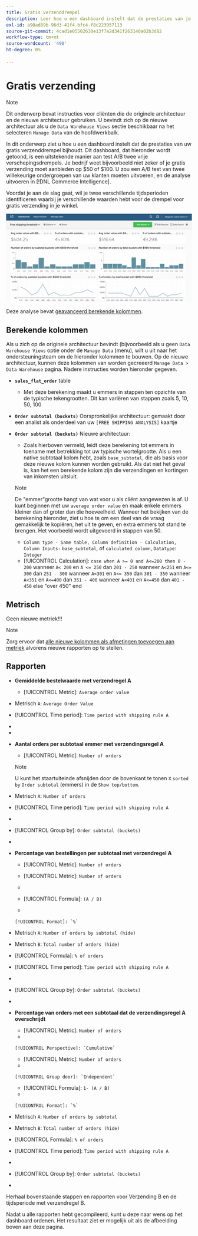 ```yaml
---
title: Gratis verzenddrempel
description: Leer hoe u een dashboard instelt dat de prestaties van je gratis verzenddrempel bijhoudt.
exl-id: a90ad89b-96d3-41f4-bfc4-f8c223957113
source-git-commit: 4cad1e05502630e13f7a2d341f263140a02b3d82
workflow-type: tm+mt
source-wordcount: '490'
ht-degree: 0%

---
```


# Gratis verzending

>[!NOTE]
>
>Dit onderwerp bevat instructies voor cliënten die de originele architectuur en de nieuwe architectuur gebruiken. U bevindt zich op de nieuwe architectuur als u de `Data Warehouse Views` sectie beschikbaar na het selecteren `Manage Data` van de hoofdwerkbalk.

In dit onderwerp ziet u hoe u een dashboard instelt dat de prestaties van uw gratis verzenddrempel bijhoudt. Dit dashboard, dat hieronder wordt getoond, is een uitstekende manier aan test A/B twee vrije verschepingsdrempels. Je bedrijf weet bijvoorbeeld niet zeker of je gratis verzending moet aanbieden op $50 of $100. U zou een A/B test van twee willekeurige ondergroepen van uw klanten moeten uitvoeren, en de analyse uitvoeren in [!DNL Commerce Intelligence].

Voordat je aan de slag gaat, wil je twee verschillende tijdsperioden identificeren waarbij je verschillende waarden hebt voor de drempel voor gratis verzending in je winkel.

![](../../assets/free_shipping_threshold.png)

Deze analyse bevat [geavanceerd berekende kolommen](../data-warehouse-mgr/adv-calc-columns.md).

## Berekende kolommen

Als u zich op de originele architectuur bevindt (bijvoorbeeld als u geen `Data Warehouse Views` optie onder de `Manage Data` (menu), wilt u uit naar het ondersteuningsteam om de hieronder kolommen te bouwen. Op de nieuwe architectuur, kunnen deze kolommen van worden gecreeerd `Manage Data > Data Warehouse` pagina. Nadere instructies worden hieronder gegeven.

* **`sales_flat_order`** table
   * Met deze berekening maakt u emmers in stappen ten opzichte van de typische tekengrootten. Dit kan variëren van stappen zoals 5, 10, 50, 100

* **`Order subtotal (buckets)`** Oorspronkelijke architectuur: gemaakt door een analist als onderdeel van uw `[FREE SHIPPING ANALYSIS]` kaartje
* **`Order subtotal (buckets)`** Nieuwe architectuur:
   * Zoals hierboven vermeld, leidt deze berekening tot emmers in toename met betrekking tot uw typische wortelgrootte. Als u een native subtotaal kolom hebt, zoals `base_subtotal`, die als basis voor deze nieuwe kolom kunnen worden gebruikt. Als dat niet het geval is, kan het een berekende kolom zijn die verzendingen en kortingen van inkomsten uitsluit.
   >[!NOTE]
   >
   >De &quot;emmer&quot;grootte hangt van wat voor u als cliënt aangewezen is af. U kunt beginnen met uw `average order value` en maak enkele emmers kleiner dan of groter dan die hoeveelheid. Wanneer het bekijken van de berekening hieronder, ziet u hoe te om een deel van de vraag gemakkelijk te kopiëren, het uit te geven, en extra emmers tot stand te brengen. Het voorbeeld wordt uitgevoerd in stappen van 50.

   * `Column type - Same table, Column definition - Calculation, Column Inputs-` `base_subtotal`, of `calculated column`, `Datatype`: `Integer`
   * [!UICONTROL Calculation]: `case when A >= 0 and A<=200 then 0 - 200`
wanneer `A< 200` en `A <= 250` dan `201 - 250`
wanneer `A<251` en `A<= 300` dan `251 - 300`
wanneer `A<301` en `A<= 350` dan `301 - 350`
wanneer `A<351` en `A<=400` dan `351 - 400`
wanneer `A<401` en `A<=450` dan `401 - 450`
else &quot;over 450&quot; end



## Metrisch

Geen nieuwe metriek!!!

>[!NOTE]
>
>Zorg ervoor dat [alle nieuwe kolommen als afmetingen toevoegen aan metriek](../data-warehouse-mgr/manage-data-dimensions-metrics.md) alvorens nieuwe rapporten op te stellen.

## Rapporten

* **Gemiddelde bestelwaarde met verzendregel A**
   * [!UICONTROL Metric]: `Average order value`

* Metrisch `A`: `Average Order Value`
* [!UICONTROL Time period]: `Time period with shipping rule A`
* 
   [!UICONTROL Interval]: `None`
* 

   [!UICONTROL Chart Type]: `Scalar`

* **Aantal orders per subtotaal emmer met verzendingsregel A**
   * [!UICONTROL Metric]: `Number of orders`

   >[!NOTE]
   >
   >U kunt het staartuiteinde afsnijden door de bovenkant te tonen `X` `sorted by` `Order subtotal` (emmers) in de `Show top/bottom`.

* Metrisch `A`: `Number of orders`
* [!UICONTROL Time period]: `Time period with shipping rule A`
* 
   [!UICONTROL Interval]: `None`
* [!UICONTROL Group by]: `Order subtotal (buckets)`
* 

   [!UICONTROL Chart Type]: `Column`

* **Percentage van bestellingen per subtotaal met verzendregel A**
   * [!UICONTROL Metric]: `Number of orders`

   * [!UICONTROL Metric]: `Number of orders`
   * 
      [!UICONTROL Group door]: `Independent`
   * [!UICONTROL Formula]: `(A / B)`
   * 

      [!UICONTROL Format]: `%`

* Metrisch `A`: `Number of orders by subtotal (hide)`
* Metrisch `B`: `Total number of orders (hide)`
* [!UICONTROL Formula]: `% of orders`
* [!UICONTROL Time period]: `Time period with shipping rule A`
* 
   [!UICONTROL Interval]: `None`
* [!UICONTROL Group by]: `Order subtotal (buckets)`
* 

   [!UICONTROL Chart Type]: `Line`

* **Percentage van orders met een subtotaal dat de verzendingsregel A overschrijdt**
   * [!UICONTROL Metric]: `Number of orders`
   * 

      [!UICONTROL Perspective]: `Cumulative`

   * [!UICONTROL Metric]: `Number of orders`
   * 

      [!UICONTROL Group door]: `Independent`

   * [!UICONTROL Formula]: `1- (A / B)`
   * 

      [!UICONTROL Format]: `%`

* Metrisch `A`: `Number of orders by subtotal`
* Metrisch `B`: `Total number of orders (hide)`
* [!UICONTROL Formula]: `% of orders`
* [!UICONTROL Time period]: `Time period with shipping rule A`
* 
   [!UICONTROL Interval]: `None`
* [!UICONTROL Group by]: `Order subtotal (buckets)`
* 

   [!UICONTROL Chart Type]: `Line`


Herhaal bovenstaande stappen en rapporten voor Verzending B en de tijdsperiode met verzendregel B.

Nadat u alle rapporten hebt gecompileerd, kunt u deze naar wens op het dashboard ordenen. Het resultaat ziet er mogelijk uit als de afbeelding boven aan deze pagina.
